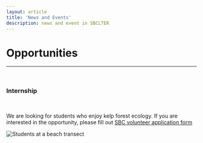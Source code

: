 ```yaml
---
layout: article
title: 'News and Events'
description: news and event in SBCLTER
---
```


<div id="main-container">
<div class="container-fluid">

<h1>Opportunities </h1>

<hr/>
<br>
<h3>Internship</h3>
<br>
<div style="position: bottom: 5px;">
     <p>We are looking for students who enjoy kelp forest ecology. If you are interested in the opportunity, please fill out <a href="{{site.baseurl}}/external/Documents/Other/Volunteer_Application_and_Waiver.pdf">SBC volunteer application form</a></p>
 <img class="img-thumbnail img-responsive img-center" src="/assets/img/education/SEEDS07Beachactivity.jpg"  alt="Students at a beach transect" />



</div>
